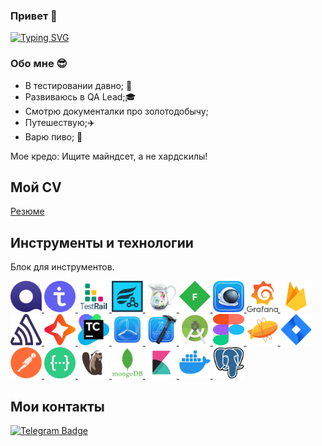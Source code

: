 ### Привет 👋
[![Typing SVG](https://readme-typing-svg.demolab.com?font=Fira+Code&pause=1000&color=EE8838&width=435&lines=I'm+QA+Engeneer)](https://git.io/typing-svg)
### Обо мне :sunglasses:
- В тестировании давно; :older_man:
- Развиваюсь в QA Lead;:mortar_board:
- Смотрю документалки про золотодобычу;
- Путешествую;:airplane:
- Варю пиво; :beer:

Мое кредо: Ищите майндсет, а не хардскилы!
## Мой CV 

[Резюме](https://drive.google.com/file/d/1XJ4MuovRQr5D2HDq_TL5kxv6wDfUmMJj/view?usp=sharing)
## Инструменты и технологии
Блок для инструментов. 

<p align="left">
<a href="https://qase.io/">
<img src="https://github.com/StanislavGanin/StanislavGanin/blob/main/icons/Qase.io.png" alt="Qase.io" width="50" height="50" />
</a>
<a href="https://testit.software/">
<img src="https://github.com/StanislavGanin/StanislavGanin/blob/main/icons/TestIT.png" alt="TestIT" width="50" height="50" />
</a>
<a href="https://www.gurock.com/testrail">
<img src="https://github.com/StanislavGanin/StanislavGanin/blob/main/icons/TestRail.png" alt="TestRail" width="50" height="50" />
</a>
<a href="https://marketplace.atlassian.com/apps/1014681/zephyr-squad-test-management-for-jira?tab=overview&hosting=cloud">
<img src="https://github.com/StanislavGanin/StanislavGanin/blob/main/icons/Zephyr.png" alt="Zephyr" width="50" height="50" />
</a>
<a href="https://www.charlesproxy.com/">
<img src="https://github.com/StanislavGanin/StanislavGanin/blob/main/icons/Charles.png" alt="Charles" width="50" height="50" />
</a>
<a href="https://www.telerik.com/fiddler">
<img src="https://github.com/StanislavGanin/StanislavGanin/blob/main/icons/Fiddler.png" alt="Fiddler" width="50" height="50" /> 
</a>
<a href="https://proxyman.io/">
<img src="https://github.com/StanislavGanin/StanislavGanin/blob/main/icons/Proxyman.png" alt="Proxyman" width="50" height="50" /> 
</a>
<a href="https://grafana.com/">
<img src="https://github.com/StanislavGanin/StanislavGanin/blob/main/icons/Grafana.png" alt="Grafana" width="50" height="50" />
</a>
<a href="https://firebase.google.com/">
<img src="https://github.com/StanislavGanin/StanislavGanin/blob/main/icons/Firebase.png" alt="Firebase" width="50" height="50" /> 
</a>
<a href="https://sentry.io/welcome/">
<img src="https://github.com/StanislavGanin/StanislavGanin/blob/main/icons/Sentry.png" alt="Sentry" width="50" height="50" />
</a>
<a href="https://codemagic.io/">
<img src="https://github.com/StanislavGanin/StanislavGanin/blob/main/icons/Codemagic.png" alt="Codemagic" width="50" height="50" /> 
</a>
<a href="https://www.jetbrains.com/teamcity/">
<img src="https://github.com/StanislavGanin/StanislavGanin/blob/main/icons/TeamCity.png" alt="Teamcity" width="50" height="50" />
</a>
<a href="https://developer.apple.com/testflight/">
<img src="https://github.com/StanislavGanin/StanislavGanin/blob/main/icons/Testflight.png" alt="Testflight" width="50" height="50" />
</a> 
<a href="https://developer.apple.com/xcode/">
<img src="https://github.com/StanislavGanin/StanislavGanin/blob/main/icons/Xcode.png" alt="Xcode" width="50" height="50" />
</a> 
<a href="https://developer.android.com/studio">
<img src="https://github.com/StanislavGanin/StanislavGanin/blob/main/icons/Android%20Studio.png" alt="Android Studio" width="50" height="50" />
</a>
<a href="https://figma.com">
<img src="https://github.com/StanislavGanin/StanislavGanin/blob/main/icons/Figma.svg" alt="Figma" width="50" height="50" /> 
</a>
<a href="https://zeplin.io/">
<img src="https://github.com/StanislavGanin/StanislavGanin/blob/main/icons/Zeplin.png" alt="Zeplin" width="50" height="50" /> 
</a>
<a href="https://www.atlassian.com/software/jira">
<img src="https://github.com/StanislavGanin/StanislavGanin/blob/main/icons/Jira.png" alt="Jira" width="50" height="50" />
</a>
<a href="https://www.postman.com/">
<img src="https://github.com/StanislavGanin/StanislavGanin/blob/main/icons/Postman.png" alt="Postman" width="50" height="50" />
</a>
<a href="https://swagger.io/">
<img src="https://github.com/StanislavGanin/StanislavGanin/blob/main/icons/swagger.png" alt="Swagger" width="50" height="50" />
</a>
<a href="https://dbeaver.io/">
<img src="https://github.com/StanislavGanin/StanislavGanin/blob/main/icons/DBeaver.png" alt="DBeaver" width="50" height="50" />
</a>
<a href="https://Mongodb.io/">
<img src="https://github.com/StanislavGanin/StanislavGanin/blob/main/icons/Mongodb.png" alt="Mongodb" width="50" height="50" />
</a>
<a href="https://Kibana.io/">
<img src="https://github.com/StanislavGanin/StanislavGanin/blob/main/icons/Kibana.png" alt="Kibana" width="50" height="50" />
</a>
<a href="https://docker.io/">
<img src="https://github.com/StanislavGanin/StanislavGanin/blob/main/icons/docker.png" alt="docker" width="50" height="50" />
</a>
<a href="https://pgadmin.io/">
<img src="https://github.com/StanislavGanin/StanislavGanin/blob/main/icons/pgadmin.png" alt="pgadmin" width="50" height="50" />
</a>
</p>

## Мои контакты

[![Telegram Badge](https://img.shields.io/badge/-Telegram-0088cc?style=flat-square&logo=Telegram&logoColor=white)](https://t.me/QAStanislav)
<!--
**StanislavGanin/StanislavGanin** is a ✨ _special_ ✨ repository because its `README.md` (this file) appears on your GitHub profile.

Here are some ideas to get you started:

- 🔭 I’m currently working on ...
- 🌱 I’m currently learning ...
- 👯 I’m looking to collaborate on ...
- 🤔 I’m looking for help with ...
- 💬 Ask me about ...
- 📫 How to reach me: ...
- 😄 Pronouns: ...
- ⚡ Fun fact: ...
-->
